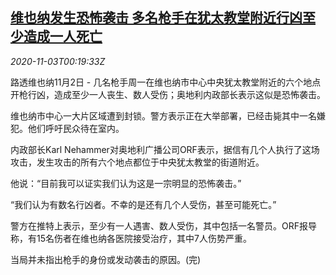 <!--1604362998000-->
[维也纳发生恐怖袭击 多名枪手在犹太教堂附近行凶至少造成一人死亡](https://cn.reuters.com/article/austria-attack-shooting-1102-mon-idCNKBS27J00Z)
------

<div><i>2020-11-03T00:19:33Z</i></div><p>路透维也纳11月2日 - 几名枪手周一在维也纳市中心中央犹太教堂附近的六个地点开枪行凶，造成至少一人丧生、数人受伤；奥地利内政部长表示这似是恐怖袭击。</p><p>维也纳市中心一大片区域遭到封锁。警方表示正在大举部署，已经击毙其中一名嫌犯。他们呼吁民众待在室内。</p><p>内政部长Karl Nehammer对奥地利广播公司ORF表示，据信有几个人执行了这场攻击，发生攻击的所有六个地点都位于中央犹太教堂的街道附近。</p><p>他说：“目前我可以证实我们认为这是一宗明显的恐怖袭击。”</p><p>“我们认为有数名行凶者。不幸的是还有几个人受伤，甚至可能死亡。”</p><p>警方在推特上表示，至少有一人遇害、数人受伤，其中包括一名警员。ORF报导称，有15名伤者在维也纳各医院接受治疗，其中7人伤势严重。</p><p>当局并未指出枪手的身份或发动袭击的原因。(完)</p>
